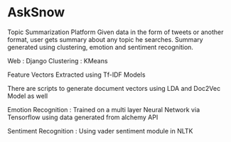 # AskSnow
Topic Summarization Platform
Given data in the form of tweets or another format, user gets summary about any topic he searches.
Summary generated using clustering, emotion and sentiment recognition.

Web : Django
Clustering : KMeans

Feature Vectors Extracted using Tf-IDF Models

There are scripts to generate document vectors using LDA and Doc2Vec Model as well

Emotion Recognition : Trained on a multi layer Neural Network via Tensorflow using data generated from alchemy API

Sentiment Recognition : Using vader sentiment module in NLTK

